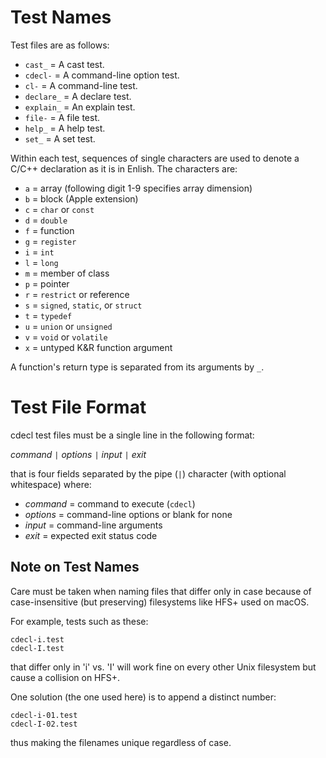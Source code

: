 Test Names
==========

Test files are as follows:

+ `cast_`    = A cast test.
+ `cdecl-`   = A command-line option test.
+ `cl-`      = A command-line test.
+ `declare_` = A declare test.
+ `explain_` = An explain test.
+ `file-`    = A file test.
+ `help_`    = A help test.
+ `set_`     = A set test.

Within each test, sequences of single characters are used to denote a C/C++
declaration as it is in Enlish.  The characters are:

+ `a` = array (following digit 1-9 specifies array dimension)
+ `b` = block (Apple extension)
+ `c` = `char` or `const`
+ `d` = `double`
+ `f` = function
+ `g` = `register`
+ `i` = `int`
+ `l` = `long`
+ `m` = member of class
+ `p` = pointer
+ `r` = `restrict` or reference
+ `s` = `signed`, `static`, or `struct`
+ `t` = `typedef`
+ `u` = `union` or `unsigned`
+ `v` = `void` or `volatile`
+ `x` = untyped K&R function argument

A function's return type is separated from its arguments by `_`.

Test File Format
================

cdecl test files must be a single line in the following format:

*command* `|` *options* `|` *input* `|` *exit*

that is four fields separated by the pipe (`|`) character
(with optional whitespace)
where:

+ *command* = command to execute (`cdecl`)
+ *options* = command-line options or blank for none
+ *input*   = command-line arguments
+ *exit*    = expected exit status code

Note on Test Names
------------------

Care must be taken when naming files that differ only in case
because of case-insensitive (but preserving) filesystems like HFS+
used on macOS.

For example, tests such as these:

    cdecl-i.test
    cdecl-I.test

that differ only in 'i' vs. 'I' will work fine on every other Unix filesystem
but cause a collision on HFS+.

One solution (the one used here) is to append a distinct number:

    cdecl-i-01.test
    cdecl-I-02.test

thus making the filenames unique regardless of case.
